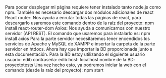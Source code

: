 Para poder desplegar mi página requiere tener instalado tanto node.js como npm.
También es necesario descargar  dos módulos adicionales de react
React router: Nos ayuda a enrutar todas las páginas de react, para descargarlo usaremos este comando dentro de la raíz del proyecto: 
npm install react-router-dom
Axios: Nos ayuda a comunicarnos con nuestro servidor (API REST). El comando que usaremos para instalarlo es: 
npm install axios
Para la parte servidor necesitaremos tener encendidos los servicios de Apache y MySQL de XAMPP e insertar la carpeta de la parte servidor en htdocs. Ahora hay que importar la BD proporcionada junto a esta documentación. Para la BD estoy utilizando el siguiente usuario
usuario: edib 
contraseña: edib
host: localhost
nombre de la BD: proyectotests
Una vez hecho esto, ya podremos iniciar la web con el comando (desde la raíz del proyecto):
npm start


